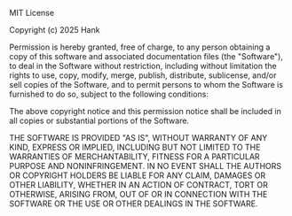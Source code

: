 <!--
 * @Date: 2025-04-25 17:49:21
 * @LastEditTime: 2025-04-25 17:49:23
 * @LastEditors: LiDongYu @Hangzhou Brainlink Technology Co., Ltd
 * @Description:
 * Copyright (c) 2023 by Hangzhou Brainlink Technology Co., Ltd, All Rights Reserved.
-->
MIT License

Copyright (c) 2025 Hank

Permission is hereby granted, free of charge, to any person obtaining a copy
of this software and associated documentation files (the "Software"), to deal
in the Software without restriction, including without limitation the rights
to use, copy, modify, merge, publish, distribute, sublicense, and/or sell
copies of the Software, and to permit persons to whom the Software is
furnished to do so, subject to the following conditions:

The above copyright notice and this permission notice shall be included in all
copies or substantial portions of the Software.

THE SOFTWARE IS PROVIDED "AS IS", WITHOUT WARRANTY OF ANY KIND, EXPRESS OR
IMPLIED, INCLUDING BUT NOT LIMITED TO THE WARRANTIES OF MERCHANTABILITY,
FITNESS FOR A PARTICULAR PURPOSE AND NONINFRINGEMENT. IN NO EVENT SHALL THE
AUTHORS OR COPYRIGHT HOLDERS BE LIABLE FOR ANY CLAIM, DAMAGES OR OTHER
LIABILITY, WHETHER IN AN ACTION OF CONTRACT, TORT OR OTHERWISE, ARISING FROM,
OUT OF OR IN CONNECTION WITH THE SOFTWARE OR THE USE OR OTHER DEALINGS IN THE
SOFTWARE.